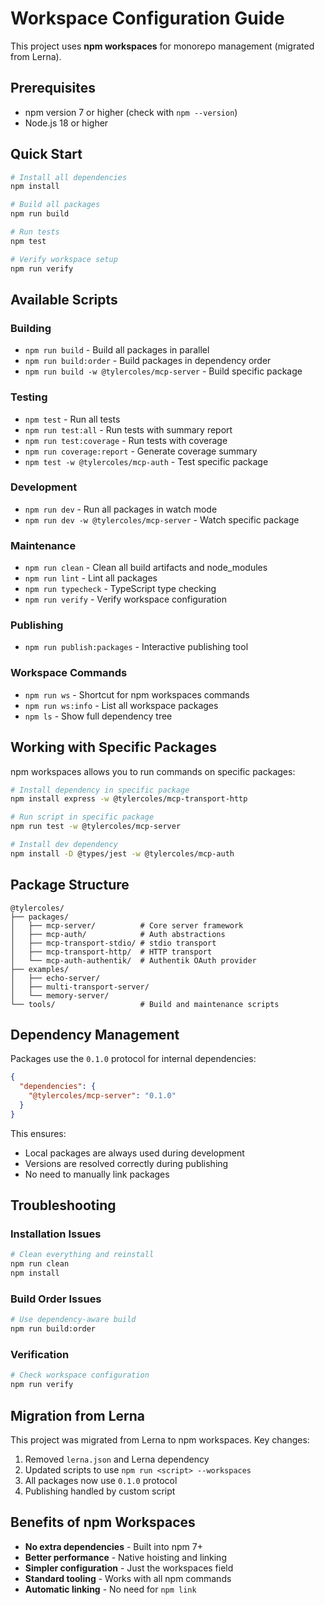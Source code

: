 # Workspace Configuration Guide

This project uses **npm workspaces** for monorepo management (migrated from Lerna).

## Prerequisites

- npm version 7 or higher (check with `npm --version`)
- Node.js 18 or higher

## Quick Start

```bash
# Install all dependencies
npm install

# Build all packages
npm run build

# Run tests
npm test

# Verify workspace setup
npm run verify
```

## Available Scripts

### Building
- `npm run build` - Build all packages in parallel
- `npm run build:order` - Build packages in dependency order
- `npm run build -w @tylercoles/mcp-server` - Build specific package

### Testing
- `npm test` - Run all tests
- `npm run test:all` - Run tests with summary report
- `npm run test:coverage` - Run tests with coverage
- `npm run coverage:report` - Generate coverage summary
- `npm test -w @tylercoles/mcp-auth` - Test specific package

### Development
- `npm run dev` - Run all packages in watch mode
- `npm run dev -w @tylercoles/mcp-server` - Watch specific package

### Maintenance
- `npm run clean` - Clean all build artifacts and node_modules
- `npm run lint` - Lint all packages
- `npm run typecheck` - TypeScript type checking
- `npm run verify` - Verify workspace configuration

### Publishing
- `npm run publish:packages` - Interactive publishing tool

### Workspace Commands
- `npm run ws` - Shortcut for npm workspaces commands
- `npm run ws:info` - List all workspace packages
- `npm ls` - Show full dependency tree

## Working with Specific Packages

npm workspaces allows you to run commands on specific packages:

```bash
# Install dependency in specific package
npm install express -w @tylercoles/mcp-transport-http

# Run script in specific package
npm run test -w @tylercoles/mcp-server

# Install dev dependency
npm install -D @types/jest -w @tylercoles/mcp-auth
```

## Package Structure

```
@tylercoles/
├── packages/
│   ├── mcp-server/          # Core server framework
│   ├── mcp-auth/            # Auth abstractions
│   ├── mcp-transport-stdio/ # stdio transport
│   ├── mcp-transport-http/  # HTTP transport
│   └── mcp-auth-authentik/  # Authentik OAuth provider
├── examples/
│   ├── echo-server/
│   ├── multi-transport-server/
│   └── memory-server/
└── tools/                   # Build and maintenance scripts
```

## Dependency Management

Packages use the `0.1.0` protocol for internal dependencies:

```json
{
  "dependencies": {
    "@tylercoles/mcp-server": "0.1.0"
  }
}
```

This ensures:
- Local packages are always used during development
- Versions are resolved correctly during publishing
- No need to manually link packages

## Troubleshooting

### Installation Issues
```bash
# Clean everything and reinstall
npm run clean
npm install
```

### Build Order Issues
```bash
# Use dependency-aware build
npm run build:order
```

### Verification
```bash
# Check workspace configuration
npm run verify
```

## Migration from Lerna

This project was migrated from Lerna to npm workspaces. Key changes:

1. Removed `lerna.json` and Lerna dependency
2. Updated scripts to use `npm run <script> --workspaces`
3. All packages now use `0.1.0` protocol
4. Publishing handled by custom script

## Benefits of npm Workspaces

- **No extra dependencies** - Built into npm 7+
- **Better performance** - Native hoisting and linking
- **Simpler configuration** - Just the workspaces field
- **Standard tooling** - Works with all npm commands
- **Automatic linking** - No need for `npm link`
